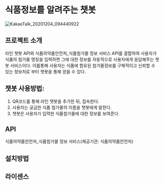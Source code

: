 # 식품정보를 알려주는 챗봇

![KakaoTalk_20201204_094440922](/uploads/9d022e8b2258172848de87db33cb8134/KakaoTalk_20201204_094440922.jpg)

## 프로젝트 소개
라인 챗봇 API와 식품의약품안전처_식품첨가물 정보 서비스 API를 결합하여 사용자가 식품의 첨가물 명칭을 입력하면 그에 대한 정보를 자동적으로 사용자에게 응답해주는 챗봇 서비스이다. 이를통해 사용자는 식품에 함유된 첨가물정보를 구체적이고 신뢰할 수 있는 정보처로 부터 챗봇을 통해 얻을 수 있다.


## 챗봇 사용방법: 
1. QR코드를 통해 라인 챗봇을 추가한 뒤, 접속한다.
2. 사용자는 궁금한 식품 첨가물의 이름을 챗봇에게 말한다.
3. 챗봇은 사용자가 입력한 식품첨가물에 대한 정보를 보여준다.


## API 
 식품의약품안전처_식품첨가물 정보 서비스(제공기관: 식품의약품안전처)

## 설치방법

## 라이센스